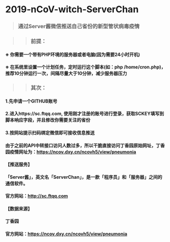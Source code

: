 # 2019-nCoV-witch-ServerChan
> ### 通过Server酱微信推送自己省份的新型管状病毒疫情

>> ### 前提：

#### ※ 你需要一个带有PHP环境的服务器或者电脑(因为需要24小时开机)
#### ※ 在系统里设置一个计划任务，定时运行这个脚本(如：php /home/cron.php)，推荐10分钟运行一次，间隔尽量大于10分钟，减少服务器压力

>> ### 其次：

#### 1.先申请一个GITHUB账号
#### 2.进入https://sc.ftqq.com, 使用刚才注册的账号进行登录，获取SCKEY填写到脚本响应字段，并且修改你需要关注的省份
#### 3.按网站提示扫码绑定微信即可接收信息推送

#### 由于之前的API中转接口访问人数过多，所以干脆直接访问丁香园原始网址，丁香园疫情网址为：https://ncov.dxy.cn/ncovh5/view/pneumonia
 
#### 【推送服务】
#### 「Server酱」，英文名「ServerChan」，是一款「程序员」和「服务器」之间的通信软件。
#### 官方网站：http://sc.ftqq.com

#### 【数据来源】
#### 丁香园
#### 官方网站：https://ncov.dxy.cn/ncovh5/view/pneumonia
